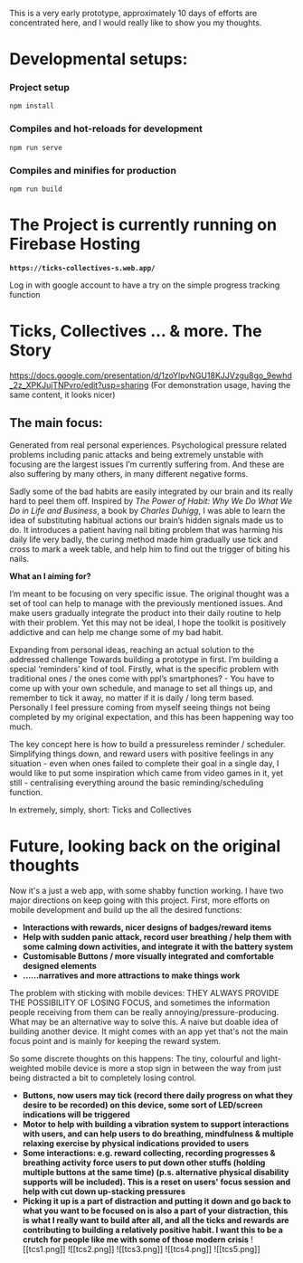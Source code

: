 This is a very early prototype, approximately 10 days of efforts are concentrated here, and I would really like to show you my thoughts.
# Developmental setups:
### Project setup
```
npm install
```
### Compiles and hot-reloads for development
```
npm run serve
```
### Compiles and minifies for production
```
npm run build
```

# The Project is currently running on Firebase Hosting

**`https://ticks-collectives-s.web.app/`**

Log in with google account to have a try on the simple progress tracking function

# Ticks, Collectives ... & more. The Story
https://docs.google.com/presentation/d/1zoYlpvNGU18KJJVzgu8go_9ewhd_2z_XPKJujTNPvro/edit?usp=sharing (For demonstration usage, having the same content, it looks nicer)
## The main focus:

Generated from real personal experiences. Psychological pressure related problems including panic attacks and being extremely unstable with focusing are the largest issues I’m currently suffering from. And these are also suffering by many others, in many different negative forms.

Sadly some of the bad habits are easily integrated by our brain and its really hard to peel them off. Inspired by *The Power of Habit: Why We Do What We Do in Life and Business*, a book by *Charles Duhigg*, I was able to learn the idea of substituting habitual actions our brain’s hidden signals made us to do. It introduces a patient having nail biting problem that was harming his daily life very badly, the curing method made him gradually use tick and cross to mark a week table, and help him to find out the trigger of biting his nails.

**What an I aiming for?**

I’m meant to be focusing on very specific issue. The original thought was a set of tool can help to manage with the previously mentioned issues. And make users gradually integrate the product into their daily routine to help with their problem. Yet this may not be ideal, I hope the toolkit is positively addictive and can help me change some of my bad habit. 

Expanding from personal ideas, reaching an actual solution to the addressed challenge
Towards building a prototype in first. I’m building a special ‘reminders’ kind of tool. Firstly, what is the specific problem with traditional ones / the ones come with ppl’s smartphones? - You have to come up with your own schedule, and manage to set all things up, and remember to tick it away, no matter if it is daily / long term based. Personally I feel pressure coming from myself seeing things not being completed by my original expectation, and this has been happening way too much.

The key concept here is how to build a pressureless reminder / scheduler. Simplifying things down, and reward users with positive feelings in any situation - even when ones failed to complete their goal in a single day, I would like to put some inspiration which came from video games in it, yet still - centralising everything around the basic reminding/scheduling function.

In extremely, simply, short: Ticks and Collectives

# **Future, looking back on the original thoughts**

Now it's a just a web app, with some shabby function working. I have two major directions on keep going with this project. First, more efforts on mobile development and build up the all the desired functions:
- **Interactions with rewards, nicer designs of badges/reward items**
- **Help with sudden panic attack, record user breathing / help them with some calming down activities, and integrate it with the battery system**
- **Customisable Buttons / more visually integrated and comfortable designed elements**
- **......narratives and more attractions to make things work**

The problem with sticking with mobile devices: THEY ALWAYS PROVIDE THE POSSIBILITY OF LOSING FOCUS, and sometimes the information people receiving from them can be really annoying/pressure-producing. What may be an alternative way to solve this. A naive but doable idea of building another device. It might comes with an app yet that's not the main focus point and is mainly for keeping the reward system.

So some discrete thoughts on this happens:
	The tiny, colourful and light-weighted mobile device is more a stop sign in between the way from just being distracted a bit to completely losing control.
- **Buttons, now users may tick (record there daily progress on what they desire to be recorded) on this device, some sort of LED/screen indications will be triggered**
- **Motor to help with building a vibration system to support interactions with users, and can help users to do breathing, mindfulness & multiple relaxing exercise by physical indications provided to users**
- **Some interactions: e.g. reward collecting, recording progresses & breathing activity force users to put down other stuffs (holding multiple buttons at the same time) (p.s. alternative physical disability supports will be included). This is a reset on users' focus session and help with cut down up-stacking pressures**
- **Picking it up is a part of distraction and putting it down and go back to what you want to be focused on is also a part of your distraction, this is what I really want to build after all, and all the ticks and rewards are contributing to building a relatively positive habit. I want this to be a crutch for people like me with some of those modern crisis**
![[tcs1.png]]
![[tcs2.png]]
![[tcs3.png]]
![[tcs4.png]]
![[tcs5.png]]